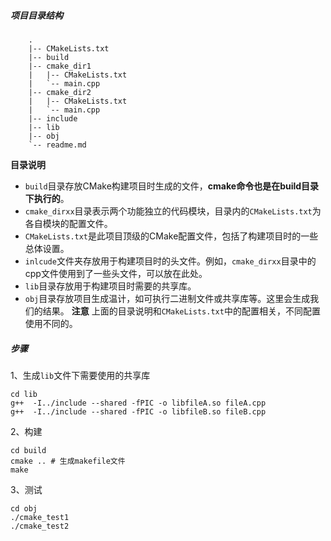 ##### 项目目录结构
```
    .
    |-- CMakeLists.txt
    |-- build
    |-- cmake_dir1
    |   |-- CMakeLists.txt
    |   `-- main.cpp
    |-- cmake_dir2
    |   |-- CMakeLists.txt
    |   `-- main.cpp
    |-- include
    |-- lib
    |-- obj
    `-- readme.md
```
**目录说明**
- `build`目录存放CMake构建项目时生成的文件，**cmake命令也是在build目录下执行的**。
- `cmake_dirxx`目录表示两个功能独立的代码模块，目录内的`CMakeLists.txt`为各自模块的配置文件。
- `CMakeLists.txt`是此项目顶级的CMake配置文件，包括了构建项目时的一些总体设置。
- `inlcude`文件夹存放用于构建项目时的头文件。例如，`cmake_dirxx`目录中的cpp文件使用到了一些头文件，可以放在此处。
- `lib`目录存放用于构建项目时需要的共享库。
- `obj`目录存放项目生成温计，如可执行二进制文件或共享库等。这里会生成我们的结果。
**注意**
上面的目录说明和`CMakeLists.txt`中的配置相关，不同配置使用不同的。


##### 步骤
1、生成`lib`文件下需要使用的共享库
```
cd lib
g++  -I../include --shared -fPIC -o libfileA.so fileA.cpp
g++  -I../include --shared -fPIC -o libfileB.so fileB.cpp
```
2、构建
```
cd build
cmake .. # 生成makefile文件
make
```
3、测试
```
cd obj
./cmake_test1
./cmake_test2
```
